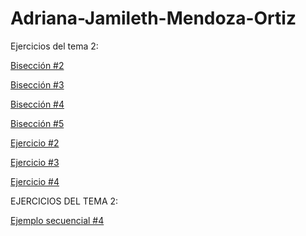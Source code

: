 # Adriana-Jamileth-Mendoza-Ortiz
Ejercicios del tema 2:

[Bisección #2](https://github.com/adrianaMendoza1/Adriana-Jamileth-Mendoza-Ortiz/blob/4528f5929dda57491257504bcff4ef674c95c96f/Bisecci%C3%B3n2)

[Bisección #3](https://github.com/adrianaMendoza1/Adriana-Jamileth-Mendoza-Ortiz/blob/b18deb2faa33452bc8a499617f38469146b504e2/Bisecci%C3%B3n3)

[Bisección #4](https://github.com/adrianaMendoza1/Adriana-Jamileth-Mendoza-Ortiz/blob/0a7a4227779b7f94ccc542b8af1d564bb6e264fb/Bisecci%C3%B3n4)

[Bisección #5](https://github.com/adrianaMendoza1/Adriana-Jamileth-Mendoza-Ortiz/blob/faeee8b343c17af2ce3539f609a66385ce7f3570/Bisecci%C3%B3n5)

[Ejercicio #2](https://github.com/adrianaMendoza1/Adriana-Jamileth-Mendoza-Ortiz/blob/a28d9f75a66e84e42a9f74034151857d9a32d5dc/Ejercicio2)

[Ejercicio #3](https://github.com/adrianaMendoza1/Adriana-Jamileth-Mendoza-Ortiz/blob/cab3e098500cbb2ca78298d6605dd4b7e5bf9666/Ejercicio3)

[Ejercicio #4](https://github.com/adrianaMendoza1/Adriana-Jamileth-Mendoza-Ortiz/blob/3aaf3c060e37bedea29478af3863acf698bdd69e/Ejercicio4)

EJERCICIOS DEL TEMA 2:

[Ejemplo secuencial #4](https://github.com/adrianaMendoza1/Adriana-Jamileth-Mendoza-Ortiz/blob/444402f2bf4d18cad23e21ec490e3d6f780b49c4/Secuencial%20%234)


